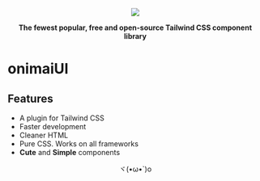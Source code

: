 <div align="center">

[![](https://onimai.jp/assets/img/common/logo.png)](https://onimai.jp)

**The fewest popular, free and open-source Tailwind CSS component library**

</div>

# onimaiUI

## Features

- A plugin for Tailwind CSS
- Faster development
- Cleaner HTML
- Pure CSS. Works on all frameworks
- **Cute** and **Simple** components

<div align="center">
ヾ(•ω•`)o
</div>